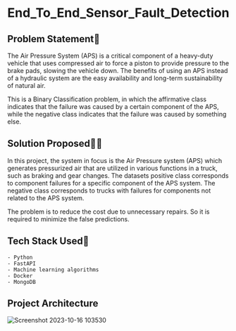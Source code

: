 # End_To_End_Sensor_Fault_Detection
## Problem Statement📝
The Air Pressure System (APS) is a critical component of a heavy-duty vehicle that uses compressed air to force a piston to provide pressure to the brake pads, slowing the vehicle down. The benefits of using an APS instead of a hydraulic system are the easy availability and long-term sustainability of natural air.

This is a Binary Classification problem, in which the affirmative class indicates that the failure was caused by a certain component of the APS, while the negative class indicates that the failure was caused by something else.

## Solution Proposed🧑‍🎤
In this project, the system in focus is the Air Pressure system (APS) which generates pressurized air that are utilized in various functions in a truck, such as braking and gear changes. The datasets positive class corresponds to component failures for a specific component of the APS system. The negative class corresponds to trucks with failures for components not related to the APS system.

The problem is to reduce the cost due to unnecessary repairs. So it is required to minimize the false predictions.
## Tech Stack Used🔨
    - Python
    - FastAPI
    - Machine learning algorithms
    - Docker
    - MongoDB

## Project Architecture
![Screenshot 2023-10-16 103530](https://github.com/Parvez13/End_To_End_Sensor_Fault_Detection/assets/66157611/3fe1ad8e-cd2e-4648-a7c1-be80a38a667f)
